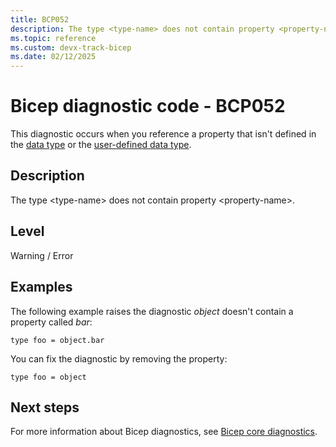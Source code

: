 ```yaml
---
title: BCP052
description: The type <type-name> does not contain property <property-name>.
ms.topic: reference
ms.custom: devx-track-bicep
ms.date: 02/12/2025
---
```


# Bicep diagnostic code - BCP052

This diagnostic occurs when you reference a property that isn't defined in the [data type](../data-types.md) or the [user-defined data type](../user-defined-data-types.md).

## Description

The type \<type-name> does not contain property \<property-name>.

## Level

Warning / Error

## Examples

The following example raises the diagnostic _object_ doesn't contain a property called _bar_:

```bicep
type foo = object.bar
```

You can fix the diagnostic by removing the property:

```bicep
type foo = object
```

## Next steps

For more information about Bicep diagnostics, see [Bicep core diagnostics](../bicep-core-diagnostics.md).
